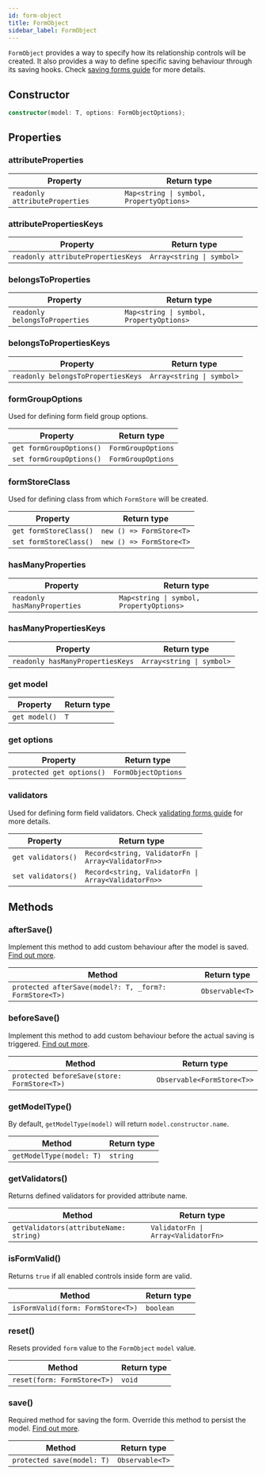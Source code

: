 ```yaml
---
id: form-object
title: FormObject
sidebar_label: FormObject
---
```

`FormObject` provides a way to specify how its relationship controls will be created.
It also provides a way to define specific saving behaviour through its saving hooks. Check [saving forms guide](../guides/saving-forms.md) for more details.

## Constructor

```ts
constructor(model: T, options: FormObjectOptions);
```

## Properties

### attributeProperties

| Property | Return type |
| --------- | ------------- |
| `readonly attributeProperties` | <code>Map&lt;string &#124; symbol, PropertyOptions&gt;</code> |

### attributePropertiesKeys

| Property | Return type |
| --------- | ------------- |
| `readonly attributePropertiesKeys` | <code>Array&lt;string &#124; symbol&gt;</code> |

### belongsToProperties

| Property | Return type |
| --------- | ------------- |
| `readonly belongsToProperties` | <code>Map&lt;string &#124; symbol, PropertyOptions&gt;</code> |

### belongsToPropertiesKeys

| Property | Return type |
| --------- | ------------- |
| `readonly belongsToPropertiesKeys` | <code>Array&lt;string &#124; symbol&gt;</code> |

### formGroupOptions

Used for defining form field group options.

| Property | Return type |
| --------- | ------------- |
| `get formGroupOptions()` | `FormGroupOptions` |
| `set formGroupOptions()` | `FormGroupOptions` |

### formStoreClass

Used for defining class from which `FormStore` will be created.

| Property | Return type |
| --------- | ------------- |
| `get formStoreClass()` | `new () => FormStore<T>` |
| `set formStoreClass()` | `new () => FormStore<T>` |

### hasManyProperties

| Property | Return type |
| --------- | ------------- |
| `readonly hasManyProperties` | <code>Map&lt;string &#124; symbol, PropertyOptions&gt;</code> |

### hasManyPropertiesKeys

| Property | Return type |
| --------- | ------------- |
| `readonly hasManyPropertiesKeys` | <code>Array&lt;string &#124; symbol&gt;</code> |

### get model

| Property | Return type |
| --------- | ------------- |
| `get model()` | `T` |

### get options

| Property | Return type |
| --------- | ------------- |
| `protected get options()` | `FormObjectOptions` |

### validators

Used for defining form field validators. Check [validating forms guide](../guides/validating-forms.md) for more details.

| Property | Return type |
| --------- | ------------- |
| `get validators()` | <code>Record&lt;string, ValidatorFn &#124; Array&lt;ValidatorFn&gt;&gt;</code> |
| `set validators()` | <code>Record&lt;string, ValidatorFn &#124; Array&lt;ValidatorFn&gt;&gt;</code> |

## Methods

### afterSave()

Implement this method to add custom behaviour after the model is saved. [Find out more](../guides/saving-forms.md#aftersave).

| Method | Return type |
| --------- | ------------- |
| `protected afterSave(model?: T, _form?: FormStore<T>)` | `Observable<T>` |

### beforeSave()

Implement this method to add custom behaviour before the actual saving is triggered. [Find out more](../guides/saving-forms.md#beforesave).

| Method | Return type |
| --------- | ------------- |
| `protected beforeSave(store: FormStore<T>)` | `Observable<FormStore<T>>` |

### getModelType()

By default, `getModelType(model)` will return `model.constructor.name`.

| Method | Return type |
| --------- | ------------- |
| `getModelType(model: T)` | `string` |

### getValidators()

Returns defined validators for provided attribute name.

| Method | Return type |
| --------- | ------------- |
| `getValidators(attributeName: string)` | <code>ValidatorFn &#124; Array&lt;ValidatorFn&gt;</code> |

### isFormValid()

Returns `true` if all enabled controls inside form are valid.

| Method | Return type |
| --------- | ------------- |
| `isFormValid(form: FormStore<T>)` | `boolean` |

### reset()

Resets provided `form` value to the `FormObject` `model` value.

| Method | Return type |
| --------- | ------------- |
| `reset(form: FormStore<T>)` | `void` |

### save()

Required method for saving the form. Override this method to persist the model. [Find out more](../guides/saving-forms.md#save).

| Method | Return type |
| --------- | ------------- |
| `protected save(model: T)` | `Observable<T>` |
